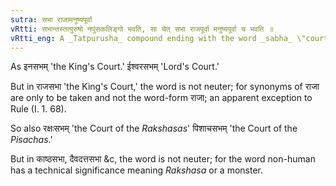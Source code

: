 ```yaml
---
sutra: सभा राजामनुष्यपूर्वा
vRtti: सभान्तस्तत्पुरुषो नपुंसकलिङ्गो भवति, सा चेत् सभा राजपूर्वा मनुष्यपूर्वा च भवति ॥
vRtti_eng: A _Tatpurusha_ compound ending with the word _sabha_ \"court\" is neuter, provided that it is preceded by (a word synonymous with) the word _Raja_, or by a word denoting a non-human being.
---
```

As इनसभम् 'the King's Court.' ईश्वरसभम् 'Lord's Court.'

But in राजसभा 'the King's Court,' the word is not neuter; for synonyms of राजा are only to be taken and not the word-form राजा; an apparent exception to Rule (I. 1. 68).

So also रक्षःसभम् 'the Court of the _Rakshasas_' पिशाचसभम् 'the Court of the _Pisachas_.'

But in काष्ठसभा, दैवदत्तसभा &c, the word is not neuter; for the word non-human has a technical significance meaning _Rakshasa_ or a monster.
